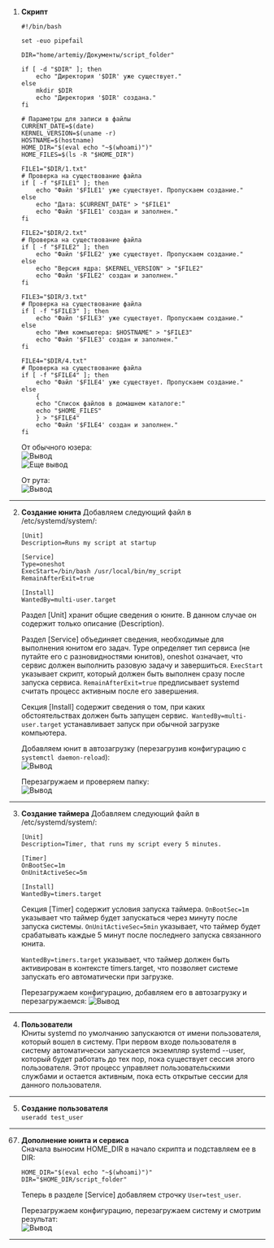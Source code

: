 1. **Скрипт**
    ```
    #!/bin/bash

    set -euo pipefail

    DIR="home/artemiy/Документы/script_folder"

    if [ -d "$DIR" ]; then
        echo "Директория '$DIR' уже существует."
    else
        mkdir $DIR
        echo "Директория '$DIR' создана."
    fi

    # Параметры для записи в файлы
    CURRENT_DATE=$(date)
    KERNEL_VERSION=$(uname -r)
    HOSTNAME=$(hostname)
    HOME_DIR="$(eval echo "~$(whoami)")"
    HOME_FILES=$(ls -R "$HOME_DIR")

    FILE1="$DIR/1.txt"
    # Проверка на существование файла
    if [ -f "$FILE1" ]; then
        echo "Файл '$FILE1' уже существует. Пропускаем создание."
    else
        echo "Дата: $CURRENT_DATE" > "$FILE1"
        echo "Файл '$FILE1' создан и заполнен."
    fi

    FILE2="$DIR/2.txt"
    # Проверка на существование файла
    if [ -f "$FILE2" ]; then
        echo "Файл '$FILE2' уже существует. Пропускаем создание."
    else
        echo "Версия ядра: $KERNEL_VERSION" > "$FILE2"
        echo "Файл '$FILE2' создан и заполнен."
    fi

    FILE3="$DIR/3.txt"
    # Проверка на существование файла
    if [ -f "$FILE3" ]; then
        echo "Файл '$FILE3' уже существует. Пропускаем создание."
    else
        echo "Имя компьютера: $HOSTNAME" > "$FILE3"
        echo "Файл '$FILE3' создан и заполнен."
    fi

    FILE4="$DIR/4.txt"
    # Проверка на существование файла
    if [ -f "$FILE4" ]; then
        echo "Файл '$FILE4' уже существует. Пропускаем создание."
    else
        {
        echo "Список файлов в домашнем каталоге:"
        echo "$HOME_FILES"
        } > "$FILE4"
        echo "Файл '$FILE4' создан и заполнен."
    fi
    ```
    От обычного юзера:  
    ![Вывод](image-1.png)  
    ![Еще вывод](image-3.png)

    От рута:  
    ![Вывод](image-4.png)

---

2. **Создание юнита**
    Добавляем следующий файл в /etc/systemd/system/:  
    ```
    [Unit]
    Description=Runs my script at startup
    
    [Service]
    Type=oneshot
    ExecStart=/bin/bash /usr/local/bin/my_script
    RemainAfterExit=true
    
    [Install]
    WantedBy=multi-user.target
    ```

    Раздел [Unit] хранит общие сведения о юните. В данном случае он содержит только описание (Description).  

    Раздел [Service] объединяет сведения, необходимые для выполнения юнитом его задач. Type определяет тип сервиса (не путайте его с разновидностями юнитов), oneshot означает, что сервис должен выполнить разовую задачу и завершиться. `ExecStart` указывает скрипт, который должен быть выполнен сразу после запуска сервиса. `RemainAfterExit=true` предписывает systemd считать процесс активным после его завершения.  

    Секция [Install] содержит сведения о том, при каких обстоятельствах должен быть запущен сервис.` WantedBy=multi-user.target` устанавливает запуск при обычной загрузке компьютера.  

    Добавляем юнит в автозагрузку (перезагрузив конфигурацию с `systemctl daemon-reload`):  
    ![Вывод](image-2.png)  

    Перезагружаем и проверяем папку:  
    ![Вывод](image-5.png)  

---

3. **Создание таймера**
    Добавляем следующий файл в /etc/systemd/system/:  
    ```
    [Unit]
    Description=Timer, that runs my script every 5 minutes.

    [Timer]
    OnBootSec=1m
    OnUnitActiveSec=5m

    [Install]
    WantedBy=timers.target
    ```

    Секция [Timer] содержит условия запуска таймера. `OnBootSec=1m` указывает что таймер будет запускаться через минуту после запуска системы. `OnUnitActiveSec=5min` указывает, что таймер будет срабатывать каждые 5 минут после последнего запуска связанного юнита.

    `WantedBy=timers.target` указывает, что таймер должен быть активирован в контексте timers.target, что позволяет системе запускать его автоматически при загрузке.

    Перезагружаем конфигурацию, добавляем его в автозагрузку и перезагружаемся:
    ![Вывод](image-6.png)
---

4. **Пользователи**  
    Юниты systemd по умолчанию запускаются от имени пользователя, который вошел в систему. При первом входе пользователя в систему автоматически запускается экземпляр systemd --user, который будет работать до тех пор, пока существует сессия этого пользователя. Этот процесс управляет пользовательскими службами и остается активным, пока есть открытые сессии для данного пользователя.
    
---

5. **Создание пользователя**  
    `useradd test_user`

---

67. **Дополнение юнита и сервиса**  
    Сначала выносим HOME_DIR в начало скрипта и подставляем ее в DIR:  

    ```
    HOME_DIR="$(eval echo "~$(whoami)")"   
    DIR="$HOME_DIR/script_folder"  
    ```  
    
    Теперь в разделе [Service] добавляем строчку `User=test_user`.   
    
    Перезагружаем конфигурацию, перезагружаем систему и смотрим результат:  
    ![Вывод](image-8.png)

---